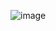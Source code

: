 ![image](https://github.com/yl-me/Notes-of-computer-graphics/blob/master/NeHe/Lesson8.Blending/Screenshot.gif)